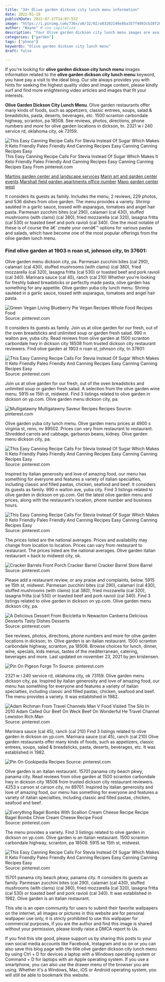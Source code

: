 ```yaml
---
title: "34+ Olive garden dickson city lunch menu information"
date: 2022-01-19
publishDate: 2022-07-17T14:07:55Z
image: "https://i.pinimg.com/736x/a0/32/02/a03202146e8ba357f4893cb28f201515.jpg"
author: "Wayne" # use capitalize
description: "Your Olive garden dickson city lunch menu images are available in this site. Olive garden dickson city lunch menu are a topic that is being searched for and liked by netizens today. You can Get the Olive garden dickson city lunch menu files here. Find and Download all royalty-free images."
categories: ["garden"]
tags: ["phone"]
keywords: "Olive garden dickson city lunch menu"
draft: false

---
```


If you're looking for **olive garden dickson city lunch menu** images information related to the **olive garden dickson city lunch menu** keyword, you have pay a visit to the ideal  blog.  Our site always  provides you with  hints  for seeking  the highest  quality video and image  content, please kindly surf and find more enlightening video articles and images  that fit your interests.

**Olive Garden Dickson City Lunch Menu**. Olive garden restaurants offer many kinds of foods, such as appetizers, classic entrees, soups, salad &amp; breadsticks, pasta, deserts, beverages, etc. 1500 scranton carbondale highway, scranton, pa 18508. See reviews, photos, directions, phone numbers and more for olive garden locations in dickson, tn. 2321 w i 240 service rd, oklahoma city, ok 73159.

![This Easy Canning Recipe Calls For Stevia Instead Of Sugar Which Makes It Keto Friendly Paleo Friendly And Canning Recipes Easy Canning Canning Recipes Easy](https://i.pinimg.com/736x/a0/32/02/a03202146e8ba357f4893cb28f201515.jpg "This Easy Canning Recipe Calls For Stevia Instead Of Sugar Which Makes It Keto Friendly Paleo Friendly And Canning Recipes Easy Canning Canning Recipes Easy")
This Easy Canning Recipe Calls For Stevia Instead Of Sugar Which Makes It Keto Friendly Paleo Friendly And Canning Recipes Easy Canning Canning Recipes Easy From pinterest.com

[Martins garden center and landscape services](/martins-garden-center-and-landscape-services/)
[Marin art and garden center events](/marin-art-and-garden-center-events/)
[Marshall field garden apartments office number](/marshall-field-garden-apartments-office-number/)
[Mayo garden center west](/mayo-garden-center-west/)

It considers its guests as family. Includes the menu, 2 reviews, 229 photos, and 536 dishes from olive garden. The menu provides a variety. Shrimp sautéed in a garlic sauce, tossed with asparagus, tomatoes and angel hair pasta. Parmesan zucchini bites (cal 290), calamari (cal 430), stuffed mushrooms (with clams) (cal 380), fried mozzarella (cal 320), lasagna fritta (cal 530) or toasted beef and pork ravioli (cal 340). One the most notable of these is of course the â€˜create your ownâ€™ options for various pastas and salads, which have become one of the most popular offerings from the olive garden lunch menu.

### Find olive garden at 1903 n roan st, johnson city, tn 37601:

Olive garden menu dickson city, pa. Parmesan zucchini bites (cal 290), calamari (cal 430), stuffed mushrooms (with clams) (cal 380), fried mozzarella (cal 320), lasagna fritta (cal 530) or toasted beef and pork ravioli (cal 340). Marinara sauce (cal 45), ranch (cal 210) Whether you&#039;re looking for freshly baked breadsticks or perfectly made pasta, olive garden has something for any appetite. Olive garden yuba city lunch menu. Shrimp sautéed in a garlic sauce, tossed with asparagus, tomatoes and angel hair pasta.


![Green Vegan Living Blueberry Pie Vegan Recipes Whole Food Recipes Food](https://i.pinimg.com/474x/e9/4b/fd/e94bfd71cafae527ddef70627a608ec2--blueberry-pies-vegan-raw.jpg "Green Vegan Living Blueberry Pie Vegan Recipes Whole Food Recipes Food")
Source: pinterest.com

It considers its guests as family. Join us at olive garden for our fresh, out of the oven breadsticks and unlimited soup or garden fresh salad. 990 n walton ave, yuba city. Read reviews from olive garden at 1500 scranton carbondale hwy in dickson city 18508 from trusted dickson city restaurant reviewers. Find olive garden at 1903 n roan st, johnson city, tn 37601:

![This Easy Canning Recipe Calls For Stevia Instead Of Sugar Which Makes It Keto Friendly Paleo Friendly And Canning Recipes Easy Canning Canning Recipes Easy](https://i.pinimg.com/736x/04/0c/d8/040cd8d362b3d5b9e09d39ef0a921b77.jpg "This Easy Canning Recipe Calls For Stevia Instead Of Sugar Which Makes It Keto Friendly Paleo Friendly And Canning Recipes Easy Canning Canning Recipes Easy")
Source: pinterest.com

Join us at olive garden for our fresh, out of the oven breadsticks and unlimited soup or garden fresh salad. A selection from the olive garden wine menu. 5915 se 15th st, midwest. Find 3 listings related to olive garden in dickson on yp.com. Olive garden menu dickson city, pa.

![Mulligatawny Mulligatawny Saveur Recipes Recipes](https://i.pinimg.com/originals/6a/5a/c4/6a5ac4799668a456456920feb90f8333.jpg "Mulligatawny Mulligatawny Saveur Recipes Recipes")
Source: pinterest.com

Olive garden yuba city lunch menu. Olive garden menu prices at 4900 s virginia st, reno, nv 89502. Prices can vary from restaurant to restaurant. Shredded carrots and cabbage, garbanzo beans, kidney. Olive garden menu dickson city, pa.

![This Easy Canning Recipe Calls For Stevia Instead Of Sugar Which Makes It Keto Friendly Paleo Friendly And Canning Recipes Easy Canning Canning Recipes Easy](https://i.pinimg.com/600x315/02/9f/a9/029fa9ada4596312d0e240424ad477ad.jpg "This Easy Canning Recipe Calls For Stevia Instead Of Sugar Which Makes It Keto Friendly Paleo Friendly And Canning Recipes Easy Canning Canning Recipes Easy")
Source: pinterest.com

Inspired by italian generosity and love of amazing food, our menu has something for everyone and features a variety of italian specialties, including classic and filled pastas, chicken, seafood and beef. It considers its guests as family. 990 n walton ave, yuba city. Find 3 listings related to olive garden in dickson on yp.com. Get the latest olive garden menu and prices, along with the restaurant&#039;s location, phone number and business hours.

![This Easy Canning Recipe Calls For Stevia Instead Of Sugar Which Makes It Keto Friendly Paleo Friendly And Canning Recipes Easy Canning Canning Recipes Easy](https://i.pinimg.com/736x/02/9f/a9/029fa9ada4596312d0e240424ad477ad.jpg "This Easy Canning Recipe Calls For Stevia Instead Of Sugar Which Makes It Keto Friendly Paleo Friendly And Canning Recipes Easy Canning Canning Recipes Easy")
Source: pinterest.com

The prices listed are the national averages. Prices and availability may change from location to location. Prices can vary from restaurant to restaurant. The prices listed are the national averages. Olive garden italian restaurant « back to midwest city, ok.

![Cracker Barrels Front Porch Cracker Barrel Cracker Barrel Store Barrel](https://i.pinimg.com/originals/db/3c/ab/db3cab8c2e707e45b7503eda2852280a.jpg "Cracker Barrels Front Porch Cracker Barrel Cracker Barrel Store Barrel")
Source: pinterest.com

Please add a restaurant review, or any praise and complaints, below. 5915 se 15th st, midwest. Parmesan zucchini bites (cal 290), calamari (cal 430), stuffed mushrooms (with clams) (cal 380), fried mozzarella (cal 320), lasagna fritta (cal 530) or toasted beef and pork ravioli (cal 340). Find 3 listings related to olive garden in dickson on yp.com. Olive garden menu dickson city, pa.

![A Delicious Dessert From Bicicletta In Newacton Canberra Delicious Desserts Tasty Dishes Desserts](https://i.pinimg.com/originals/82/97/e9/8297e98e4850001f6552ddff960014a4.jpg "A Delicious Dessert From Bicicletta In Newacton Canberra Delicious Desserts Tasty Dishes Desserts")
Source: pinterest.com

See reviews, photos, directions, phone numbers and more for olive garden locations in dickson, tn. Olive garden is an italian restaurant. 1500 scranton carbondale highway, scranton, pa 18508. Browse choices for lunch, dinner, wine, specials, kids menus, tastes of the mediterranean, catering, beverages and more. Last updated on november 23, 2021 by jen kristensen.

![Pin On Pigeon Forge Tn](https://i.pinimg.com/originals/f3/43/14/f343142e21387696600826b750c0b633.jpg "Pin On Pigeon Forge Tn")
Source: pinterest.com

2321 w i 240 service rd, oklahoma city, ok 73159. Olive garden menu dickson city, pa. Inspired by italian generosity and love of amazing food, our menu has something for everyone and features a variety of italian specialties, including classic and filled pastas, chicken, seafood and beef. The menu provides a variety. It was established in 1982.

![Adam Richman From Travel Channels Man V Food Visited The Silo In 2010 Adam Called Our Beef On Weck Beef On Wonderful He Travel Channel Lewiston Rich Man](https://i.ytimg.com/vi/1p772lOGqAI/maxresdefault.jpg "Adam Richman From Travel Channels Man V Food Visited The Silo In 2010 Adam Called Our Beef On Weck Beef On Wonderful He Travel Channel Lewiston Rich Man")
Source: pinterest.com

Marinara sauce (cal 45), ranch (cal 210) Find 3 listings related to olive garden in dickson on yp.com. Marinara sauce (cal 45), ranch (cal 210) Olive garden restaurants offer many kinds of foods, such as appetizers, classic entrees, soups, salad &amp; breadsticks, pasta, deserts, beverages, etc. It was established in 1982.

![Pin On Cookipedia Recipes](https://i.pinimg.com/originals/e7/77/19/e77719c921ab8cbba376b751dfd15111.jpg "Pin On Cookipedia Recipes")
Source: pinterest.com

Olive garden is an italian restaurant. 15701 panama city beach pkwy, panama city. Read reviews from olive garden at 1500 scranton carbondale hwy in dickson city 18508 from trusted dickson city restaurant reviewers. 4253 s carson st carson city, nv 89701. Inspired by italian generosity and love of amazing food, our menu has something for everyone and features a variety of italian specialties, including classic and filled pastas, chicken, seafood and beef.

![Everything Bagel Bombs With Scallion Cream Cheese Recipe Recipe Bagel Bombs Chive Cream Cheese Recipe Food](https://i.pinimg.com/474x/7d/0f/40/7d0f4082981b826ef2d44cc51295121f.jpg "Everything Bagel Bombs With Scallion Cream Cheese Recipe Recipe Bagel Bombs Chive Cream Cheese Recipe Food")
Source: pinterest.com

The menu provides a variety. Find 3 listings related to olive garden in dickson on yp.com. Olive garden is an italian restaurant. 1500 scranton carbondale highway, scranton, pa 18508. 5915 se 15th st, midwest.

![This Easy Canning Recipe Calls For Stevia Instead Of Sugar Which Makes It Keto Friendly Paleo Friendly And Canning Recipes Easy Canning Canning Recipes Easy](https://i.pinimg.com/736x/a0/32/02/a03202146e8ba357f4893cb28f201515.jpg "This Easy Canning Recipe Calls For Stevia Instead Of Sugar Which Makes It Keto Friendly Paleo Friendly And Canning Recipes Easy Canning Canning Recipes Easy")
Source: pinterest.com

15701 panama city beach pkwy, panama city. It considers its guests as family. Parmesan zucchini bites (cal 290), calamari (cal 430), stuffed mushrooms (with clams) (cal 380), fried mozzarella (cal 320), lasagna fritta (cal 530) or toasted beef and pork ravioli (cal 340). It was established in 1982. Olive garden is an italian restaurant.

This site is an open community for users to submit their favorite wallpapers on the internet, all images or pictures in this website are for personal wallpaper use only, it is stricly prohibited to use this wallpaper for commercial purposes, if you are the author and find this image is shared without your permission, please kindly raise a DMCA report to Us.

If you find this site good, please support us by sharing this posts to your own social media accounts like Facebook, Instagram and so on or you can also save this blog page with the title olive garden dickson city lunch menu by using Ctrl + D for devices a laptop with a Windows operating system or Command + D for laptops with an Apple operating system. If you use a smartphone, you can also use the drawer menu of the browser you are using. Whether it's a Windows, Mac, iOS or Android operating system, you will still be able to bookmark this website.
